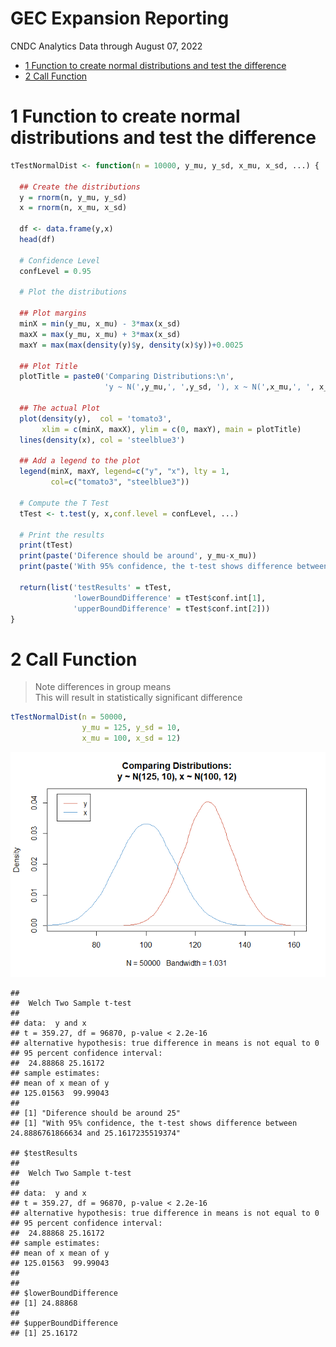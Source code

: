 GEC Expansion Reporting
================
CNDC Analytics
Data through August 07, 2022

-   <a
    href="#1-function-to-create-normal-distributions-and-test-the-difference"
    id="toc-1-function-to-create-normal-distributions-and-test-the-difference">1
    Function to create normal distributions and test the difference</a>
-   <a href="#2-call-function" id="toc-2-call-function">2 Call Function</a>

# 1 Function to create normal distributions and test the difference

``` r
tTestNormalDist <- function(n = 10000, y_mu, y_sd, x_mu, x_sd, ...) {
  
  ## Create the distributions
  y = rnorm(n, y_mu, y_sd)
  x = rnorm(n, x_mu, x_sd)
  
  df <- data.frame(y,x)
  head(df)
  
  # Confidence Level 
  confLevel = 0.95

  # Plot the distributions
  
  ## Plot margins
  minX = min(y_mu, x_mu) - 3*max(x_sd)
  maxX = max(y_mu, x_mu) + 3*max(x_sd)
  maxY = max(max(density(y)$y, density(x)$y))+0.0025
  
  ## Plot Title
  plotTitle = paste0('Comparing Distributions:\n',
                     'y ~ N(',y_mu,', ',y_sd, '), x ~ N(',x_mu,', ', x_sd, ')')
  
  ## The actual Plot
  plot(density(y),  col = 'tomato3', 
       xlim = c(minX, maxX), ylim = c(0, maxY), main = plotTitle)
  lines(density(x), col = 'steelblue3')
  
  ## Add a legend to the plot
  legend(minX, maxY, legend=c("y", "x"), lty = 1,
         col=c("tomato3", "steelblue3"))
  
  # Compute the T Test  
  tTest <- t.test(y, x,conf.level = confLevel, ...)
  
  # Print the results
  print(tTest)
  print(paste('Diference should be around', y_mu-x_mu))
  print(paste('With 95% confidence, the t-test shows difference between', tTest$conf.int[1], 'and', tTest$conf.int[2]))
  
  return(list('testResults' = tTest, 
              'lowerBoundDifference' = tTest$conf.int[1], 
              'upperBoundDifference' = tTest$conf.int[2]))
}
```

# 2 Call Function

> Note differences in group means  
> This will result in statistically significant difference

``` r
tTestNormalDist(n = 50000,
                y_mu = 125, y_sd = 10,
                x_mu = 100, x_sd = 12)
```

![](T-Test-Function_files/figure-gfm/unnamed-chunk-2-1.png)<!-- -->

    ## 
    ##  Welch Two Sample t-test
    ## 
    ## data:  y and x
    ## t = 359.27, df = 96870, p-value < 2.2e-16
    ## alternative hypothesis: true difference in means is not equal to 0
    ## 95 percent confidence interval:
    ##  24.88868 25.16172
    ## sample estimates:
    ## mean of x mean of y 
    ## 125.01563  99.99043 
    ## 
    ## [1] "Diference should be around 25"
    ## [1] "With 95% confidence, the t-test shows difference between 24.8886761866634 and 25.1617235519374"

    ## $testResults
    ## 
    ##  Welch Two Sample t-test
    ## 
    ## data:  y and x
    ## t = 359.27, df = 96870, p-value < 2.2e-16
    ## alternative hypothesis: true difference in means is not equal to 0
    ## 95 percent confidence interval:
    ##  24.88868 25.16172
    ## sample estimates:
    ## mean of x mean of y 
    ## 125.01563  99.99043 
    ## 
    ## 
    ## $lowerBoundDifference
    ## [1] 24.88868
    ## 
    ## $upperBoundDifference
    ## [1] 25.16172
